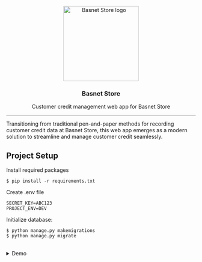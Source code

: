 <p align="center">
    <img src="https://github.com/iamaakashbasnet/basnet-store/assets/136826895/bbc79333-304e-421d-aa0f-70414c51efad" alt="Basnet Store logo" width="200" />
</p>
<h3 align="center">Basnet Store</h3>
<p align="center">Customer credit management web app for Basnet Store</p>

<hr />

Transitioning from traditional pen-and-paper methods for recording customer credit data at Basnet Store, this web app emerges as a modern solution to streamline and manage customer credit seamlessly.

## Project Setup

Install required packages

```
$ pip install -r requirements.txt
```

Create .env file
```
SECRET_KEY=ABC123
PROJECT_ENV=DEV
```

Initialize database:

```
$ python manage.py makemigrations
$ python manage.py migrate
```

<br />

<details>
    <summary>Demo</summary>
    <br>
    <p align="center">
        <img src="https://github.com/iamaakashbasnet/basnet-store/assets/136826895/fa946988-a40a-41ce-aa90-eebb9b7e9a34" alt="Basnet Store home page" width="100%" />
    </p>
</details>
